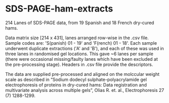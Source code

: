 # SDS-PAGE-ham-extracts
214 Lanes of SDS-PAGE data, from 19 Spanish and 18 French dry-cured hams.

Data matrix size [214 x 431], lanes arranged row-wise in the .csv file. Sample codes are: 'S(panish) 01 - 19' and 'F(rench) 01 - 18'. Each sample underwent duplicate extractions ('A' and 'B'), and each of these was used in three lanes in randomised gel locations. This gave ~6 lanes per sample (there were occasional missing/faulty lanes which have been excluded at the pre-processing stage). Headers in .csv file provide the descriptors.

The data are supplied pre-processed and aligned on the molccular weight scale as described in “Sodium dodecyl sulphate-polyacrylamide gel electrophoresis of proteins in dry-cured hams: Data registration and multivariate analysis across multiple gels”, Olias R. et. al., Electrophoresis 27 (7) 1288-1299.
